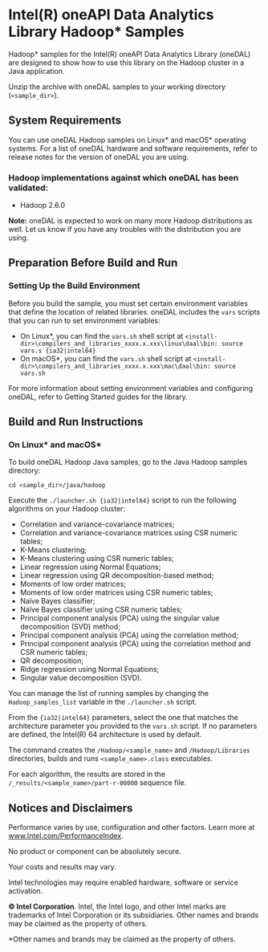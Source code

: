 # Intel(R) oneAPI Data Analytics Library Hadoop\* Samples

Hadoop\* samples for the Intel(R) oneAPI Data Analytics Library (oneDAL) are designed to show how to use this library on the Hadoop cluster in a Java application.

Unzip the archive with oneDAL samples to your working directory (`<sample_dir>`).

## System Requirements
You can use oneDAL Hadoop samples on Linux\* and macOS\* operating systems. For a list of oneDAL hardware and software requirements, refer to release notes for the version of oneDAL you are using.

### Hadoop implementations against which oneDAL has been validated:
- Hadoop 2.6.0

**Note:** oneDAL is expected to work on many more Hadoop distributions as well. Let us know if you have any troubles with the distribution you are using.

## Preparation Before Build and Run
### Setting Up the Build Environment 
Before you build the sample, you must set certain environment variables that define the location of related libraries. oneDAL includes the `vars` scripts that you can run to set environment variables:

- On Linux\*, you can find the `vars.sh` shell script at `<install-dir>\compilers_and_libraries_xxxx.x.xxx\linux\daal\bin:
source vars.s {ia32|intel64}`
- On macOS\*, you can find the `vars.sh` shell script at `<install-dir>\compilers_and_libraries_xxxx.x.xxx\mac\daal\bin:
source vars.sh`

For more information about setting environment variables and configuring oneDAL, refer to Getting Started guides for the library.

## Build and Run Instructions
### On Linux\* and macOS\*
To build oneDAL Hadoop Java samples, go to the Java Hadoop samples directory:

```
cd <sample_dir>/java/hadoop
```

Execute the `./launcher.sh {ia32|intel64}` script to run the following algorithms on your Hadoop cluster:

- Correlation and variance-covariance matrices;
- Correlation and variance-covariance matrices using CSR numeric tables;
- K-Means clustering;
- K-Means clustering using CSR numeric tables;
- Linear regression using Normal Equations;
- Linear regression using QR decomposition-based method;
- Moments of low order matrices;
- Moments of low order matrices using CSR numeric tables;
- Naïve Bayes classifier;
- Naïve Bayes classifier using CSR numeric tables;
- Principal component analysis (PCA) using the singular value decomposition (SVD) method;
- Principal component analysis (PCA) using the correlation method;
- Principal component analysis (PCA) using the correlation method and CSR numeric tables;
- QR decomposition;
- Ridge regression using Normal Equations;
- Singular value decomposition (SVD).

You can manage the list of running samples by changing the `Hadoop_samples_list` variable in the `./launcher.sh` script.

From the `{ia32|intel64}` parameters, select the one that matches the architecture parameter you provided to the `vars.sh` script. If no parameters are defined, the Intel(R) 64 architecture is used by default.

The command creates the `/Hadoop/<sample_name>` and `/Hadoop/Libraries` directories, builds and runs `<sample_name>.class` executables.

For each algorithm, the results are stored in the `/_results/<sample_name>/part-r-00000` sequence file.

## Notices and Disclaimers

Performance varies by use, configuration and other factors. Learn more at www.Intel.com/PerformanceIndex​.  

No product or component can be absolutely secure. 

Your costs and results may vary.

Intel technologies may require enabled hardware, software or service activation.

**&copy; Intel Corporation**. Intel, the Intel logo, and other Intel marks are trademarks of Intel Corporation or its subsidiaries.  Other names and brands may be claimed as the property of others.

\*Other names and brands may be claimed as the property of others.
